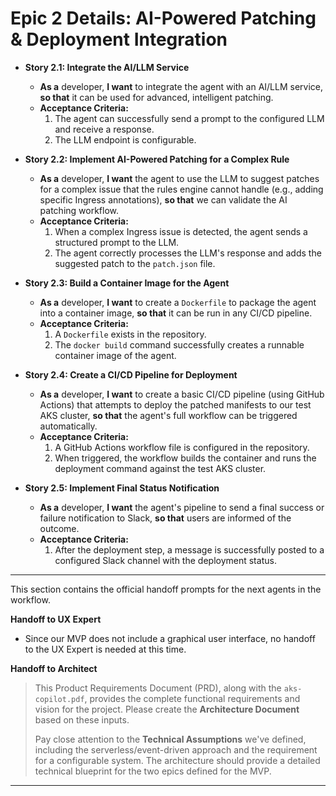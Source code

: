 # Epic 2 Details: AI-Powered Patching & Deployment Integration

- **Story 2.1: Integrate the AI/LLM Service**

  - **As a** developer, **I want** to integrate the agent with an AI/LLM service, **so that** it can be used for advanced, intelligent patching.
  - **Acceptance Criteria:**
    1. The agent can successfully send a prompt to the configured LLM and receive a response.
    2. The LLM endpoint is configurable.

- **Story 2.2: Implement AI-Powered Patching for a Complex Rule**

  - **As a** developer, **I want** the agent to use the LLM to suggest patches for a complex issue that the rules engine cannot handle (e.g., adding specific Ingress annotations), **so that** we can validate the AI patching workflow.
  - **Acceptance Criteria:**
    1. When a complex Ingress issue is detected, the agent sends a structured prompt to the LLM.
    2. The agent correctly processes the LLM's response and adds the suggested patch to the `patch.json` file.

- **Story 2.3: Build a Container Image for the Agent**

  - **As a** developer, **I want** to create a `Dockerfile` to package the agent into a container image, **so that** it can be run in any CI/CD pipeline.
  - **Acceptance Criteria:**
    1. A `Dockerfile` exists in the repository.
    2. The `docker build` command successfully creates a runnable container image of the agent.

- **Story 2.4: Create a CI/CD Pipeline for Deployment**

  - **As a** developer, **I want** to create a basic CI/CD pipeline (using GitHub Actions) that attempts to deploy the patched manifests to our test AKS cluster, **so that** the agent's full workflow can be triggered automatically.
  - **Acceptance Criteria:**
    1. A GitHub Actions workflow file is configured in the repository.
    2. When triggered, the workflow builds the container and runs the deployment command against the test AKS cluster.

- **Story 2.5: Implement Final Status Notification**
  - **As a** developer, **I want** the agent's pipeline to send a final success or failure notification to Slack, **so that** users are informed of the outcome.
  - **Acceptance Criteria:**
    1. After the deployment step, a message is successfully posted to a configured Slack channel with the deployment status.

---

This section contains the official handoff prompts for the next agents in the workflow.

**Handoff to UX Expert**

- Since our MVP does not include a graphical user interface, no handoff to the UX Expert is needed at this time.

**Handoff to Architect**

> This Product Requirements Document (PRD), along with the `aks-copilot.pdf`, provides the complete functional requirements and vision for the project. Please create the **Architecture Document** based on these inputs.
>
> Pay close attention to the **Technical Assumptions** we've defined, including the serverless/event-driven approach and the requirement for a configurable system. The architecture should provide a detailed technical blueprint for the two epics defined for the MVP.

---
